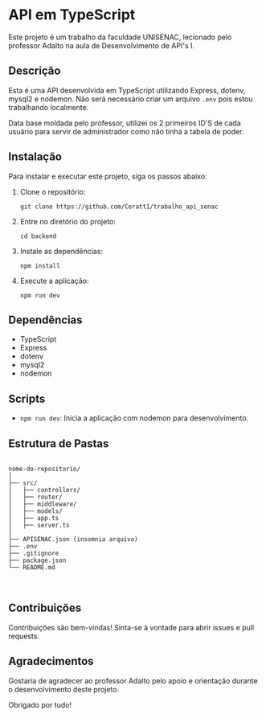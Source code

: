   <h1>API em TypeScript</h1>
    <p>Este projeto é um trabalho da faculdade UNISENAC, lecionado pelo professor Adalto na aula de Desenvolvimento de API's I.</p>
  
  <h2>Descrição</h2>
  <p>Esta é uma API desenvolvida em TypeScript utilizando Express, dotenv, mysql2 e nodemon.
  Não será necessário criar um arquivo <code>.env</code> pois estou trabalhando localmente.</p>
  <p>Data base moldada pelo professor, utilizei os 2 primeiros ID'S de cada usuário para servir de administrador como não tinha a tabela de poder.</p>
  
  <h2>Instalação</h2>
  <p>Para instalar e executar este projeto, siga os passos abaixo:</p>
  <ol>
      <li>Clone o repositório:
          <pre><code>git clone https://github.com/Ceratt1/trabalho_api_senac</code></pre>
      </li>
      <li>Entre no diretório do projeto:
          <pre><code>cd backend</code></pre>
      </li>
      <li>Instale as dependências:
          <pre><code>npm install</code></pre>
      </li>
        <li>Execute a aplicação:
            <pre><code>npm run dev</code></pre>
        </li>
    </ol>
  
  <h2>Dependências</h2>
  <ul>
      <li>TypeScript</li>
      <li>Express</li>
      <li>dotenv</li>
      <li>mysql2</li>
      <li>nodemon</li>
  </ul>
  
  <h2>Scripts</h2>
  <ul>
      <li><code>npm run dev</code>: Inicia a aplicação com nodemon para desenvolvimento.</li>
  </ul>
  
  <h2>Estrutura de Pastas</h2>
  <pre>
<code>
nome-do-repositorio/
│
├── src/
│   ├── controllers/
│   ├── router/
│   ├── middleware/
│   ├── models/
│   ├── app.ts
│   ├── server.ts
│
├── APISENAC.json (insomnia arquivo)
├── .env
├── .gitignore
├── package.json
└── README.md
</code>
    </pre>
  
  <h2>Contribuições</h2>
  <p>Contribuições são bem-vindas! Sinta-se à vontade para abrir issues e pull requests.</p>
  
  <h2>Agradecimentos</h2>
  <p>Gostaria de agradecer ao professor Adalto pelo apoio e orientação durante o desenvolvimento deste projeto.</p>
  
  <footer>
      <p>Obrigado por tudo!</p>
  </footer>
